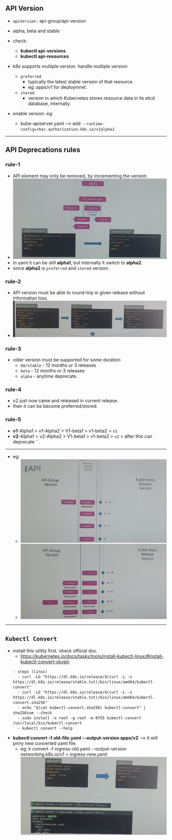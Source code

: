 ## API Version
- `apiVersion:` api-group/api-version
- alpha, beta and stable
- check:
  - **kubectl api-versions**
  - **kubectl api-resources**
  
- k8s supports multiple version. handle multiple version:
  - `preferred`
    - typically the latest stable version of that resource.
    - eg: apps/v1 for deploymnet.
  - `stored`
    -  version in which Kubernetes stores resource data in its etcd database, internally.
- enable version. eg:
  - kube-apiserver.yaml --> add `--runtime-config=rbac.authorization.k8s.io/v1alpha1`
---
## API Deprecations rules
### rule-1
- API element may only be removed, by incrementing the version.
- ![img.png](../99_img/others/01/img.png)
- in yaml it can be still **alpha1**, but internally it switch to **alpha2**.
- since **alpha2** is `preferred` and `stored` version.

### rule-2
- API version must be able to round-trip in given release without information loss.
- ![img_3.png](../99_img/others/01/img_3.png)

### rule-3
- older version must be supported  for some duration
  - `GA/stable` - 12 months or 3 releases
  - `beta` - 12 months or 3 releases
  - `alpha` - anytime deprecate.

### rule-4
- v2 just now came and released in current release. 
- then it can be become preferred/stored.

### rule-5
- **v1**-Alpha1 > v1-Alpha2 > V1-beta1 > v1-beta2 > `v1`
- **v2**-Alpha1 > v2-Alpha2 > V1-beta1 > v1-beta2 > `v2` > after this can deprecate ``.

---
- eg:
  - ![img_1.png](../99_img/others/01/img_1.png)
  - ![img_2.png](../99_img/others/01/img_2.png)

---
## `Kubectl Convert`
- install this utility first. check official doc.
  - https://kubernetes.io/docs/tasks/tools/install-kubectl-linux/#install-kubectl-convert-plugin
  ``` 
  - steps (linux)
    - curl -LO "https://dl.k8s.io/release/$(curl -L -s https://dl.k8s.io/release/stable.txt)/bin/linux/amd64/kubectl-convert"
    - curl -LO "https://dl.k8s.io/release/$(curl -L -s https://dl.k8s.io/release/stable.txt)/bin/linux/amd64/kubectl-convert.sha256"
    - echo "$(cat kubectl-convert.sha256) kubectl-convert" | sha256sum --check
    - sudo install -o root -g root -m 0755 kubectl-convert /usr/local/bin/kubectl-convert
    - kubectl convert --help
  ```
- **kubectl convert -f old-file.yaml --output-version apps/v2** --> it will priny new converted yaml file.
  - eg:  k convert -f ingress-old.yaml --output-version networking.k8s.io/v1 > ingress-new.yaml
![img_4.png](../99_img/others/01/img_4.png)